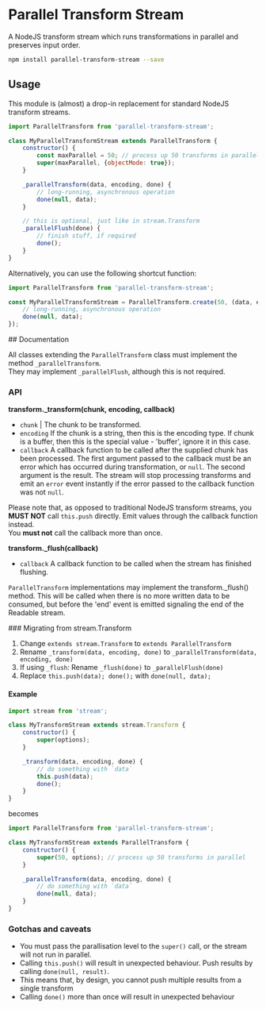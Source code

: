 # Parallel Transform Stream

A NodeJS transform stream which runs transformations in parallel and preserves input order.

```sh
npm install parallel-transform-stream --save
```

## Usage

This module is (almost) a drop-in replacement for standard NodeJS transform streams.

```js
import ParallelTransform from 'parallel-transform-stream';

class MyParallelTransformStream extends ParallelTransform {
	constructor() {
		const maxParallel = 50; // process up 50 transforms in parallel
		super(maxParallel, {objectMode: true});
	}

	_parallelTransform(data, encoding, done) {
		// long-running, asynchronous operation
		done(null, data);
	}

	// this is optional, just like in stream.Transform
	_parallelFlush(done) {
		// finish stuff, if required
		done();
	}
}
```

Alternatively, you can use the following shortcut function:

```js
import ParallelTransform from 'parallel-transform-stream';

const MyParallelTransformStream = ParallelTransform.create(50, (data, encoding, done) => {
	// long-running, asynchronous operation
	done(null, data);
});
```

## Documentation

All classes extending the `ParallelTransform` class must implement the method `_parallelTransform`.  
They may implement `_parallelFlush`, although this is not required.

### API

**transform._transform(chunk, encoding, callback)**

* `chunk` <Buffer> | <String> The chunk to be transformed.
* `encoding` <String> If the chunk is a string, then this is the encoding type. If chunk is a buffer, then this is the special value - 'buffer', ignore it in this case.
* `callback` <Function> A callback function to be called after the supplied chunk has been processed. The first argument passed to the callback must be an error which has occurred during transformation, or `null`. The second argument is the result. The stream will stop processing transforms and emit an `error` event instantly if the error passed to the callback function was not `null`.

Please note that, as opposed to traditional NodeJS transform streams, you **MUST NOT** call `this.push` directly. Emit values through the callback function instead.  
You **must not** call the callback more than once.

**transform._flush(callback)**

* `callback` <Function> A callback function to be called when the stream has finished flushing.

`ParallelTransform` implementations may implement the transform._flush() method. This will be called when there is no more written data to be consumed, but before the 'end' event is emitted signaling the end of the Readable stream.

### Migrating from stream.Transform

1. Change `extends stream.Transform` to `extends ParallelTransform`
2. Rename `_transform(data, encoding, done)` to `_parallelTransform(data, encoding, done)`
3. If using `_flush`: Rename `_flush(done)` to `_parallelFlush(done)`
4. Replace `this.push(data); done();` with `done(null, data);`

#### Example

```js
import stream from 'stream';

class MyTransformStream extends stream.Transform {
	constructor() {
		super(options);
	}

	_transform(data, encoding, done) {
		// do something with `data`
		this.push(data);
		done();
	}
}
```

becomes

```js
import ParallelTransform from 'parallel-transform-stream';

class MyTransformStream extends ParallelTransform {
	constructor() {
		super(50, options); // process up 50 transforms in parallel
	}

	_parallelTransform(data, encoding, done) {
		// do something with `data`
		done(null, data);
	}
}
```

### Gotchas and caveats

* You must pass the parallisation level to the `super()` call, or the stream will not run in parallel.
* Calling `this.push()` will result in unexpected behaviour. Push results by calling `done(null, result)`.
* This means that, by design, you cannot push multiple results from a single transform
* Calling `done()` more than once will result in unexpected behaviour
